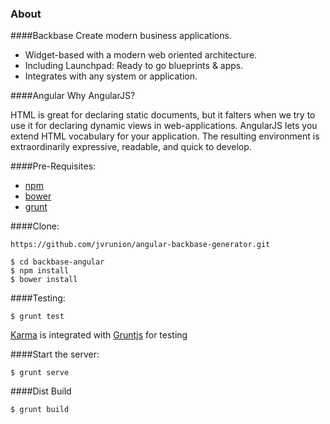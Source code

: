 

### About

####Backbase
Create modern business applications.

* Widget-based with a modern web oriented architecture.
* Including Launchpad: Ready to go blueprints & apps.
* Integrates with any system or application.

####Angular
Why AngularJS?

HTML is great for declaring static documents, but it falters when we try to use it for declaring dynamic views in web-applications. AngularJS lets you extend HTML vocabulary for your application. The resulting environment is extraordinarily expressive, readable, and quick to develop.

####Pre-Requisites:

* [npm](https://www.npmjs.com/)
* [bower](http://bower.io)
* [grunt](http://gruntjs.com)

####Clone:

```
https://github.com/jvrunion/angular-backbase-generator.git
```

	$ cd backbase-angular
	$ npm install
	$ bower install

####Testing:
	
	$ grunt test

[Karma](http://karma-runner.github.io/0.12/index.html) is integrated with [Gruntjs](http://www.gruntjs.com) for testing

####Start the server:

	$ grunt serve

####Dist Build

	$ grunt build


